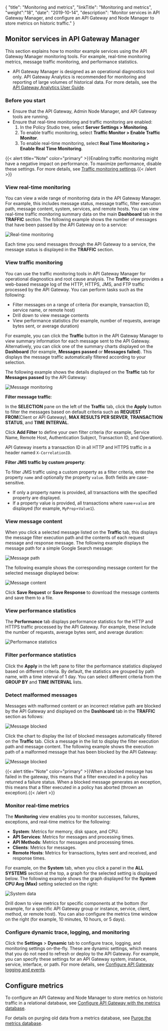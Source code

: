 {
"title": "Monitoring and metrics",
"linkTitle": "Monitoring and metrics",
"weight":"18",
"date": "2019-10-14",
"description": "Monitor services in API Gateway Manager, and configure an API Gateway and Node Manager to store metrics on historic traffic."
}

## Monitor services in API Gateway Manager

This section explains how to monitor example services using the API Gateway Manager monitoring tools. For example, real-time monitoring metrics, message traffic monitoring, and performance statistics.

* API Gateway Manager is designed as an operational diagnostics tool only. API Gateway Analytics is recommended for monitoring and reporting of large volumes of historical data. For more details, see the [API Gateway Analytics User Guide](/docs/apimanager_analytics/).

### Before you start

* Ensure that the API Gateway, Admin Node Manager, and API Gateway tools are running.
* Ensure that real-time monitoring and traffic monitoring are enabled:
    1. In the Policy Studio tree, select **Server Settings > Monitoring**.
    2. To enable traffic monitoring, select **Traffic Monitor > Enable Traffic Monitor**.
    3. To enable real-time monitoring, select **Real Time Monitoring > Enable Real Time Monitoring**.

{{< alert title="Note" color="primary" >}}Enabling traffic monitoring might have a negative impact on performance. To maximize performance, disable these settings. For more details, see [Traffic monitoring settings](/docs/apim_reference/monitor_traffic_events_metrics#traffic-monitoring-settings).{{< /alert >}}

### View real-time monitoring

You can view a wide range of monitoring data in the API Gateway Manager. For example, this includes message status, message traffic, filter execution path, message content, system, services, and remote hosts. You can view real-time traffic monitoring summary data on the main **Dashboard**
tab in the **TRAFFIC** section. The following example shows the number of messages that have been passed by the API Gateway on to a service:

![Real-time monitoring](/Images/APIGateway/rt_monitoring.gif)

Each time you send messages through the API Gateway to a service, the message status is displayed in the **TRAFFIC** section.

### View traffic monitoring

You can use the traffic monitoring tools in API Gateway Manager for operational diagnostics and root cause analysis. The **Traffic**
view provides a web-based message log of the HTTP, HTTPS, JMS, and FTP traffic processed by the API Gateway. You can perform tasks such as the following:

* Filter messages on a range of criteria (for example, transaction ID, service name, or remote host)
* Drill down to view message contents
* View performance statistics (for example, number of requests, average bytes sent, or average duration)

For example, you can click the **Traffic** button in the API Gateway Manager to view summary information for each message sent to the API Gateway. Alternatively, you can click one of the summary charts displayed on the **Dashboard** (for example, **Messages passed** or **Messages failed**). This displays the message traffic automatically filtered according to your selection.

The following example shows the details displayed on the **Traffic** tab for **Messages passed** by the API Gateway:

![Message monitoring](/Images/APIGateway/message_monitoring.png)

**Filter message traffic**:

In the **SELECTION** pane on the left of the **Traffic** tab, click the **Apply** button to filter the messages based on default criteria such as **REQUEST FROM**(Client or API Gateway), **MAX RESULTS PER SERVER**, **TRANSACTION STATUS**, and **TIME INTERVAL**.

Click **Add Filter** to define your own filter criteria (for example, Service Name, Remote Host, Authentication Subject, Transaction ID, and Operation).

API Gateway inserts a transaction ID in all HTTP and HTTPS traffic in a header named `X-CorrelationID`.

**Filter JMS traffic by custom property**:

To filter JMS traffic using a custom property as a filter criteria, enter the property `name` and optionally the property `value`.
Both fields are case-sensitive.

* If only a property name is provided, all transactions with the specified property are displayed.
* If a property value is provided, all transactions where `name`=`value` are displayed (for example, `MyProp`=`Value1`).

### View message content

When you click a selected message listed on the **Traffic** tab, this displays the message filter execution path and the contents of each request message and response message. The following example displays the message path for a simple Google Search message:

![Message path](/Images/APIGateway/message_path.gif)

The following example shows the corresponding message content for the selected message displayed below:

![Message content](/Images/APIGateway/message_content.gif)

Click **Save Request** or **Save Response** to download the message contents and save them to a file.

### View performance statistics

The **Performance** tab displays performance statistics for the HTTP and HTTPS traffic processed by the API Gateway. For example, these include the number of requests, average bytes sent, and average duration:

![Performance statistics](/Images/APIGateway/message_traffic_perf.gif)

### Filter performance statistics

Click the **Apply** in the left pane to filter the performance statistics displayed based on different criteria. By default, the statistics are grouped by path name, with a time interval of 1 day. You can select different criteria from the **GROUP BY** and **TIME INTERVAL** lists.

### Detect malformed messages

Messages with malformed content or an incorrect relative path are blocked by the API Gateway and displayed on the **Dashboard** tab in the **TRAFFIC** section as follows:

![Message blocked](/Images/APIGateway/blocked_message.gif)

Click the chart to display the list of blocked messages automatically filtered on the **Traffic** tab. Click a message in the list to display the filter execution path and message content. The following example shows the execution path of a malformed message that has been blocked by the API Gateway:

![Message blocked](/Images/APIGateway/blocked_message_path.gif)

{{< alert title="Note" color="primary" >}}When a blocked message has failed in the gateway, this means that a filter executed in a policy has returned a failure status. When a blocked message generates an exception, this means that a filter executed in a policy has aborted (thrown an exception).{{< /alert >}}

### Monitor real-time metrics

The **Monitoring** view enables you to monitor successes, failures, exceptions, and real-time metrics for the following:

* **System**: Metrics for memory, disk space, and CPU.
* **API Services**: Metrics for messages and processing times.
* **API Methods**: Metrics for messages and processing times.
* **Clients**: Metrics for messages.
* **Remote Hosts**: Metrics for transactions, bytes sent and received, and response times.

For example, on the **System** tab, when you click a panel in the **ALL SYSTEMS** section at the top, a graph for the selected setting is displayed below. The following example shows the graph displayed for the **System CPU Avg (Max)** setting selected on the right:

![System data](/Images/APIGateway/system.png)

Drill down to view metrics for specific components at the bottom (for example, for a specific API Gateway group or instance, service, client, method, or remote host). You can also configure the metrics time window on the right (for example, 10 minutes, 10 hours, or 5 days).

### Configure dynamic trace, logging, and monitoring

Click the **Settings** > **Dynamic** tab to configure trace, logging, and monitoring settings on-the-fly. These are dynamic settings, which means that you do not need to refresh or deploy to the API Gateway. For example, you can specify these settings for an API Gateway system, instance, service, interface, or path. For more details, see [Configure API Gateway logging and events](/docs/apim_administration/apigtw_admin/logging/).

## Configure metrics

To configure an API Gateway and Node Manager to store metrics on historic traffic in a relational database, see [Configure API Gateway with the metrics database](/docs/apimanager_analytics/metrics_gw_config/).

For details on purging old data from a metrics database, see [Purge the metrics database](/docs/apimanager_analytics/metrics_db_purge/).
